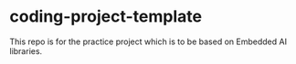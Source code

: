 # coding-project-template
This repo is for the practice project which is to be based on Embedded AI libraries. 
